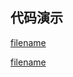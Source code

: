 <h2>代码演示</h2>

<div class="container-demo-main">

<div class="container-demo-left">

[filename](../../src/getStarted.html ':include :type=code  :fragment=htmldemo')

</div>

<div class="container-demo-right">

[filename](../../src/getStarted.html ':include width=375 height=667')

</div>